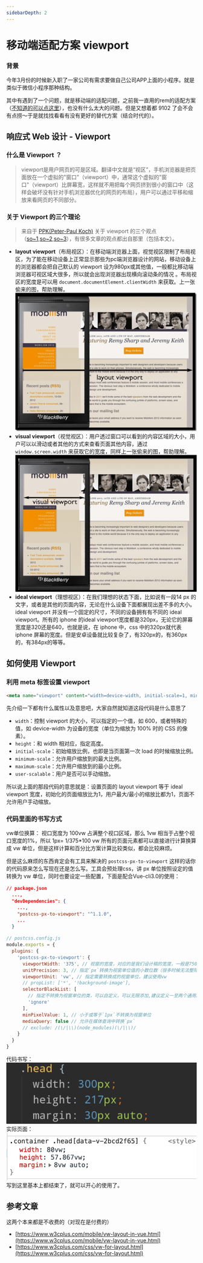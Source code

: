 ```yaml
---
sidebarDepth: 2
---
```

# 移动端适配方案 viewport
### 背景
今年3月份的时候新入职了一家公司有需求要做自己公司APP上面的小程序。就是类似于微信小程序那种结构。

其中有遇到了一个问题，就是移动端的适配问题，之前我一直用的rem的适配方案（[不知道的可以点这里](https://www.jianshu.com/p/c5fc2c5c2b53)），也没有什么太大的问题。但是又想着都 9102 了会不会有点捞～于是就找找看看有没有更好的替代方案（结合时代的）。
## 响应式 Web 设计 - Viewport 
### 什么是 Viewport ？
>viewport是用户网页的可是区域。翻译中文就是“视区”，手机浏览器是把页面放在一个虚拟的"窗口"（viewport）中，通常这个虚拟的"窗口"（viewport）比屏幕宽，这样就不用把每个网页挤到很小的窗口中（这样会破坏没有针对手机浏览器优化的网页的布局），用户可以通过平移和缩放来看网页的不同部分。

### 关于 Viewport 的三个理论
>来自于 [PPK(Peter-Paul Koch)](https://twitter.com/ppk) 关于 viewport 的三个观点（[so~1](https://www.quirksmode.org/mobile/viewports.html),[so~2](https://www.quirksmode.org/mobile/viewports2.html),[so~3](https://www.quirksmode.org/mobile/metaviewport/)），有很多文章的观点都出自那里（包括本文）。

- **layout viewport**（布局视区）：在移动端浏览器上面，视觉视区限制了布局视区，为了能在移动设备上正常显示那些为pc端浏览器设计的网站，移动设备上的浏览器都会把自己默认的 viewport 设为980px或其他值，一般都比移动端浏览器可视区域大很多，所以就会出现浏览器出现横向滚动条的情况 。布局视区的宽度是可以用 `document.documentElement.clientWidth` 来获取。上一张偷来的图，帮助理解。![img](https://raw.githubusercontent.com/lqk9511/gallery/master/blog/552720562-569ef61a18464_articlex.png)
- **visual viewport**（视觉视区）：用户透过窗口可以看到的内容区域的大小，用户可以以滑动或者其他的方式来查看页面其他内容，通过 `window.screen.width` 来获取它的宽度，同样上一张偷来的图，帮助理解。![img](https://raw.githubusercontent.com/lqk9511/gallery/master/blog/3629381303-5aed280720e97_articlex.png)
- **ideal viewport**（理想视区）：在我们理想的状态下面，比如说有一段14 px 的文字，或者是其他的页面内容，无论在什么设备下面都展现出差不多的大小。ideal viewport 并没有一个固定的尺寸，不同的设备拥有有不同的 ideal viewport。所有的 iphone 的ideal viewport宽度都是320px，无论它的屏幕宽度是320还是640，也就是说，在 iphone 中，css 中的320px就代表 iphone 屏幕的宽度。但是安卓设备就比较复杂了，有320px的，有360px的，有384px的等等。
## 如何使用 Viewport
### 利用 meta 标签设置 viewport
```html
<meta name="viewport" content="width=device-width, initial-scale=1, minimum-scale=1, maximum-scale=1, user-scalable=no">
```
先介绍一下都有什么属性以及意思吧，大家自然就知道这段代码是什么意思了
- `width`：控制 viewport 的大小，可以指定的一个值，如 600，或者特殊的值，如 device-width 为设备的宽度（单位为缩放为 100% 时的 CSS 的像素）。
- `height`：和 width 相对应，指定高度。
- `initial-scale`：初始缩放比例，也即是当页面第一次 load 的时候缩放比例。
- `minimum-scale`：允许用户缩放到的最大比例。
- `maximum-scale`：允许用户缩放到的最小比例。
- `user-scalable`：用户是否可以手动缩放。

所以说上面的那段代码的意思就是：设置页面的 layout viewport 等于 ideal viewport 宽度，初始化的页面缩放比为1，用户最大/最小的缩放比都为1，页面不允许用户手动缩放。
### 代码里面的书写方式
vw单位换算： 视口宽度为 100vw 占满整个视口区域，那么 1vw 相当于占整个视口宽度的1%，所以 1px= 1/375*100 vw 所有的页面元素都可以直接进行计算换算成 vw 单位，但是这样计算和百分比方案计算比较类似，都会比较麻烦。

但是这么麻烦的东西肯定会有工具来解决的 `postcss-px-to-viewport` 这样的话你的代码原来怎么写现在还是怎么写。工具会预处理css，讲 px 单位按照设定的值转换为 vw 单位，同时也要设定一些配置，下面是配合Vue-cli3.0的使用：
```json
// package.json
  ...,
  "devDependencies": {
    ...,
    "postcss-px-to-viewport": "^1.1.0",
    ...
  }
```
```js
// postcss.config.js
module.exports = {
  plugins: {
    'postcss-px-to-viewport': {
      viewportWidth: '375', // 视窗的宽度，对应的是我们设计稿的宽度，一般是750
      unitPrecision: 3, // 指定`px`转换为视窗单位值的小数位数（很多时候无法整除）
      viewportUnit: 'vw', // 指定需要转换成的视窗单位，建议使用vw
      // propList: ['*', '!background-image'],
      selectorBlackList: [
        // 指定不转换为视窗单位的类，可以自定义，可以无限添加,建议定义一至两个通用的类名
        'ignore'
      ],
      minPixelValue: 1, // 小于或等于`1px`不转换为视窗单位
      mediaQuery: false // 允许在媒体查询中转换`px`
      // exclude: /(\/|\\)(node_modules)(\/|\\)/
    }
  }
}
```
代码书写：
![img](https://raw.githubusercontent.com/lqk9511/gallery/master/blog/WechatIMG61.jpeg)
实际页面：
![img](https://raw.githubusercontent.com/lqk9511/gallery/master/blog/WechatIMG60.png)
写到这里基本上都结束了，就可以开心的使用了。
## 参考文章
这两个本来都是不收费的（对现在是付费的）
- [https://www.w3cplus.com/mobile/vw-layout-in-vue.html](https://www.w3cplus.com/mobile/vw-layout-in-vue.html)
- [https://www.w3cplus.com/css/vw-for-layout.html](https://www.w3cplus.com/css/vw-for-layout.html)